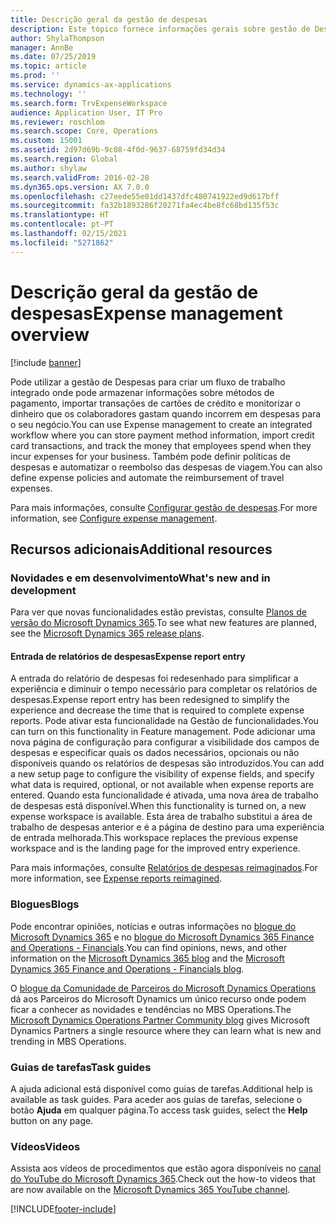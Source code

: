 ```yaml
---
title: Descrição geral da gestão de despesas
description: Este tópico fornece informações gerais sobre gestão de Despesas e ligações a recursos adicionais. Pode utilizar a gestão de Despesas para criar um fluxo de trabalho integrado onde pode armazenar informações sobre métodos de pagamento, importar transações de cartões de crédito e monitorizar o dinheiro que os colaboradores gastam quando incorrem em despesas para o seu negócio.
author: ShylaThompson
manager: AnnBe
ms.date: 07/25/2019
ms.topic: article
ms.prod: ''
ms.service: dynamics-ax-applications
ms.technology: ''
ms.search.form: TrvExpenseWorkspace
audience: Application User, IT Pro
ms.reviewer: roschlom
ms.search.scope: Core, Operations
ms.custom: 15001
ms.assetid: 2d97d69b-9c08-4f0d-9637-68759fd34d34
ms.search.region: Global
ms.author: shylaw
ms.search.validFrom: 2016-02-28
ms.dyn365.ops.version: AX 7.0.0
ms.openlocfilehash: c27eede55e01dd1437dfc480741922ed9d617bff
ms.sourcegitcommit: fa32b1893286f20271fa4ec4be8fc68bd135f53c
ms.translationtype: HT
ms.contentlocale: pt-PT
ms.lasthandoff: 02/15/2021
ms.locfileid: "5271862"
---
```

# <a name="expense-management-overview"></a><span data-ttu-id="dff75-104">Descrição geral da gestão de despesas</span><span class="sxs-lookup"><span data-stu-id="dff75-104">Expense management overview</span></span>

[!include [banner](../includes/banner.md)]

<span data-ttu-id="dff75-105">Pode utilizar a gestão de Despesas para criar um fluxo de trabalho integrado onde pode armazenar informações sobre métodos de pagamento, importar transações de cartões de crédito e monitorizar o dinheiro que os colaboradores gastam quando incorrem em despesas para o seu negócio.</span><span class="sxs-lookup"><span data-stu-id="dff75-105">You can use Expense management to create an integrated workflow where you can store payment method information, import credit card transactions, and track the money that employees spend when they incur expenses for your business.</span></span> <span data-ttu-id="dff75-106">Também pode definir políticas de despesas e automatizar o reembolso das despesas de viagem.</span><span class="sxs-lookup"><span data-stu-id="dff75-106">You can also define expense policies and automate the reimbursement of travel expenses.</span></span>

<span data-ttu-id="dff75-107">Para mais informações, consulte [Configurar gestão de despesas](plan-expense-management.md).</span><span class="sxs-lookup"><span data-stu-id="dff75-107">For more information, see [Configure expense management](plan-expense-management.md).</span></span>

## <a name="additional-resources"></a><span data-ttu-id="dff75-108">Recursos adicionais</span><span class="sxs-lookup"><span data-stu-id="dff75-108">Additional resources</span></span>

### <a name="whats-new-and-in-development"></a><span data-ttu-id="dff75-109">Novidades e em desenvolvimento</span><span class="sxs-lookup"><span data-stu-id="dff75-109">What's new and in development</span></span>

<span data-ttu-id="dff75-110">Para ver que novas funcionalidades estão previstas, consulte [Planos de versão do Microsoft Dynamics 365](https://go.microsoft.com/fwlink/?linkid=2010158).</span><span class="sxs-lookup"><span data-stu-id="dff75-110">To see what new features are planned, see the [Microsoft Dynamics 365 release plans](https://go.microsoft.com/fwlink/?linkid=2010158).</span></span>

#### <a name="expense-report-entry"></a><span data-ttu-id="dff75-111">Entrada de relatórios de despesas</span><span class="sxs-lookup"><span data-stu-id="dff75-111">Expense report entry</span></span>

<span data-ttu-id="dff75-112">A entrada do relatório de despesas foi redesenhado para simplificar a experiência e diminuir o tempo necessário para completar os relatórios de despesas.</span><span class="sxs-lookup"><span data-stu-id="dff75-112">Expense report entry has been redesigned to simplify the experience and decrease the time that is required to complete expense reports.</span></span> <span data-ttu-id="dff75-113">Pode ativar esta funcionalidade na Gestão de funcionalidades.</span><span class="sxs-lookup"><span data-stu-id="dff75-113">You can turn on this functionality in Feature management.</span></span> <span data-ttu-id="dff75-114">Pode adicionar uma nova página de configuração para configurar a visibilidade dos campos de despesas e especificar quais os dados necessários, opcionais ou não disponíveis quando os relatórios de despesas são introduzidos.</span><span class="sxs-lookup"><span data-stu-id="dff75-114">You can add a new setup page to configure the visibility of expense fields, and specify what data is required, optional, or not available when expense reports are entered.</span></span> <span data-ttu-id="dff75-115">Quando esta funcionalidade é ativada, uma nova área de trabalho de despesas está disponível.</span><span class="sxs-lookup"><span data-stu-id="dff75-115">When this functionality is turned on, a new expense workspace is available.</span></span> <span data-ttu-id="dff75-116">Esta área de trabalho substitui a área de trabalho de despesas anterior e é a página de destino para uma experiência de entrada melhorada.</span><span class="sxs-lookup"><span data-stu-id="dff75-116">This workspace replaces the previous expense workspace and is the landing page for the improved entry experience.</span></span>

<span data-ttu-id="dff75-117">Para mais informações, consulte [Relatórios de despesas reimaginados](ExpenseWorkspaceNew.md).</span><span class="sxs-lookup"><span data-stu-id="dff75-117">For more information, see [Expense reports reimagined](ExpenseWorkspaceNew.md).</span></span>

### <a name="blogs"></a><span data-ttu-id="dff75-118">Blogues</span><span class="sxs-lookup"><span data-stu-id="dff75-118">Blogs</span></span>

<span data-ttu-id="dff75-119">Pode encontrar opiniões, notícias e outras informações no [blogue do Microsoft Dynamics 365](https://community.dynamics.com/b/msftdynamicsblog?c=Enterprise) e no [blogue do Microsoft Dynamics 365 Finance and Operations - Financials](https://community.dynamics.com/365/financeandoperations/b/financials).</span><span class="sxs-lookup"><span data-stu-id="dff75-119">You can find opinions, news, and other information on the [Microsoft Dynamics 365 blog](https://community.dynamics.com/b/msftdynamicsblog?c=Enterprise) and the [Microsoft Dynamics 365 Finance and Operations - Financials blog](https://community.dynamics.com/365/financeandoperations/b/financials).</span></span>

<span data-ttu-id="dff75-120">O [blogue da Comunidade de Parceiros do Microsoft Dynamics Operations](https://community.dynamics.com/partner/b/operationspartnercommunityblog) dá aos Parceiros do Microsoft Dynamics um único recurso onde podem ficar a conhecer as novidades e tendências no MBS Operations.</span><span class="sxs-lookup"><span data-stu-id="dff75-120">The [Microsoft Dynamics Operations Partner Community blog](https://community.dynamics.com/partner/b/operationspartnercommunityblog) gives Microsoft Dynamics Partners a single resource where they can learn what is new and trending in MBS Operations.</span></span>

### <a name="task-guides"></a><span data-ttu-id="dff75-121">Guias de tarefas</span><span class="sxs-lookup"><span data-stu-id="dff75-121">Task guides</span></span>

<span data-ttu-id="dff75-122">A ajuda adicional está disponível como guias de tarefas.</span><span class="sxs-lookup"><span data-stu-id="dff75-122">Additional help is available as task guides.</span></span> <span data-ttu-id="dff75-123">Para aceder aos guias de tarefas, selecione o botão **Ajuda** em qualquer página.</span><span class="sxs-lookup"><span data-stu-id="dff75-123">To access task guides, select the **Help** button on any page.</span></span>

### <a name="videos"></a><span data-ttu-id="dff75-124">Vídeos</span><span class="sxs-lookup"><span data-stu-id="dff75-124">Videos</span></span>

<span data-ttu-id="dff75-125">Assista aos vídeos de procedimentos que estão agora disponíveis no [canal do YouTube do Microsoft Dynamics 365](https://www.youtube.com/channel/UCJGCg4rB3QSs8y_1FquelBQ).</span><span class="sxs-lookup"><span data-stu-id="dff75-125">Check out the how-to videos that are now available on the [Microsoft Dynamics 365 YouTube channel](https://www.youtube.com/channel/UCJGCg4rB3QSs8y_1FquelBQ).</span></span>


[!INCLUDE[footer-include](../includes/footer-banner.md)]